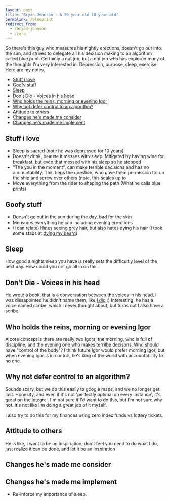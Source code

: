 ```yaml
---
layout: post
title: "Bryan Johnson - A 50 year old 18 year old"
permalink: /blueprint
redirect_from:
  - /bryan-johnson
  - /zero
---
```


So there's this guy who measures his nightly erections, doesn't go out into the sun, and strives to delegate all his decision making to an algorithm called blue print. Certainly a nut job, but a nut job who has explored many of the thoughts I'm very interested in. Depression, purpose, sleep, exercise. Here are my notes.

<!-- prettier-ignore-start -->
<!-- vim-markdown-toc-start -->

- [Stuff i love](#stuff-i-love)
- [Goofy stuff](#goofy-stuff)
- [Sleep](#sleep)
- [Don't Die - Voices in his head](#dont-die---voices-in-his-head)
- [Who holds the reins, morning or evening Igor](#who-holds-the-reins-morning-or-evening-igor)
- [Why not defer control to an algorithm?](#why-not-defer-control-to-an-algorithm)
- [Attitude to others](#attitude-to-others)
- [Changes he's made me consider](#changes-hes-made-me-consider)
- [Changes he's made me implement](#changes-hes-made-me-implement)

<!-- vim-markdown-toc-end -->
<!-- prettier-ignore-end -->

## Stuff i love

- Sleep is sacred (note he was depressed for 10 years)
- Doesn't drink, beause it messes with sleep. Mitigated by having wine for breakfast, but even that messed with his sleep so he stopped
- "The you in the moment", can make terrible decisions and has no accountability. This begs the question, who gave them permission to run the ship and screw over others (note, this scales up to
- Move everything from the rider to shaping the path (What he calls blue prints)

## Goofy stuff

- Doesn't go out in the sun during the day, bad for the skin
- Measures everything he can including evening errections
- (I can relate) Hates seeing grey hair, but also hates dying his hair (I took some stabs at [dying my beard](/ig66/663))

## Sleep

How good a nights sleep you have is really sets the difficultly level of the next day. How could you not go all in on this.

## Don't Die - Voices in his head

He wrote a book, that is a conversation between the voices in his head. I was dissapointed he didn't name them, like [I did](/voices) :) Interesting, he has a voice named scribe, which I never thought about, but turns out I also have a scribe.

## Who holds the reins, morning or evening Igor

A core concept is there are really two Igors, the morning, who is full of discipline, and the evening one who makes terrilbe decisons. Who should have "control of the body"? I think future Igor would prefer morning Igor, but when evening Igor is in control, he's king of the world with accountability to no one.

## Why not defer control to an algorithm?

Sounds scary, but we do this easily to google maps, and we no longer get lost. Honeslty, and even if it's not 'perfectly optimal on every instance', it's great on the integral. I'm not sure if I'd want to do this, but I'm not sure why not. It's not like I'm doing a great job of it myself.

I also try to do this for my finances using zero index funds vs lottery tickets.

## Attitude to others

He is like, I want to be an inspiriation, don't feel you need to do what I do, just realize it can be done, and let it be an inspiration

## Changes he's made me consider

## Changes he's made me implement

- Re-inforce my importance of sleep.
